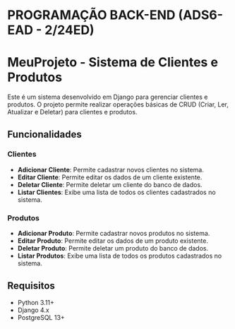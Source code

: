 # PROGRAMAÇÃO BACK-END (ADS6-EAD - 2/24ED)

# MeuProjeto - Sistema de Clientes e Produtos

Este é um sistema desenvolvido em Django para gerenciar clientes e produtos. O projeto permite realizar operações básicas de CRUD (Criar, Ler, Atualizar e Deletar) para clientes e produtos. 

## Funcionalidades

### Clientes
- **Adicionar Cliente**: Permite cadastrar novos clientes no sistema.
- **Editar Cliente**: Permite editar os dados de um cliente existente.
- **Deletar Cliente**: Permite deletar um cliente do banco de dados.
- **Listar Clientes**: Exibe uma lista de todos os clientes cadastrados no sistema.

### Produtos
- **Adicionar Produto**: Permite cadastrar novos produtos no sistema.
- **Editar Produto**: Permite editar os dados de um produto existente.
- **Deletar Produto**: Permite deletar um produto do banco de dados.
- **Listar Produtos**: Exibe uma lista de todos os produtos cadastrados no sistema.

## Requisitos
- Python 3.11+
- Django 4.x
- PostgreSQL 13+
